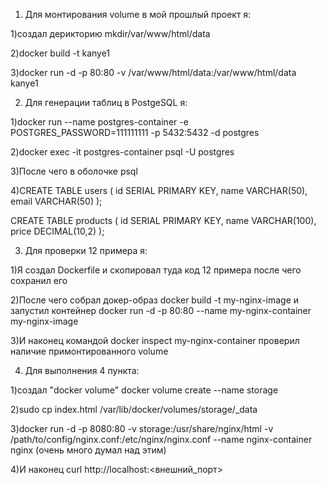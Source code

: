 1. Для монтирования volume в мой прошлый проект я:


1)создал дерикторию mkdir/var/www/html/data

2)docker build -t kanye1

3)docker run -d -p 80:80 -v /var/www/html/data:/var/www/html/data kanye1


2. Для генерации таблиц в PostgeSQL я:


1)docker run --name postgres-container -e POSTGRES_PASSWORD=111111111 -p 5432:5432 -d postgres

2)docker exec -it postgres-container psql -U postgres

3)После чего в оболочке psql

4)CREATE TABLE users (
  id SERIAL PRIMARY KEY,
  name VARCHAR(50),
  email VARCHAR(50)
);

CREATE TABLE products (
  id SERIAL PRIMARY KEY,
  name VARCHAR(100),
  price DECIMAL(10,2)
);


3. Для проверки 12 примера я:


1)Я создал Dockerfile и скопировал туда код 12 примера после чего сохранил его

2)После чего собрал докер-образ docker build -t my-nginx-image и запустил контейнер docker run -d -p 80:80 --name my-nginx-container my-nginx-image

3)И наконец командой docker inspect my-nginx-container проверил наличие примонтированного volume


4. Для выполнения 4 пункта:



1)создал "docker volume" docker volume create --name storage

2)sudo cp index.html /var/lib/docker/volumes/storage/_data

3)docker run -d -p 8080:80 -v storage:/usr/share/nginx/html -v /path/to/config/nginx.conf:/etc/nginx/nginx.conf --name nginx-container nginx (очень много думал над этим)

4)И наконец curl http://localhost:<внешний_порт>

